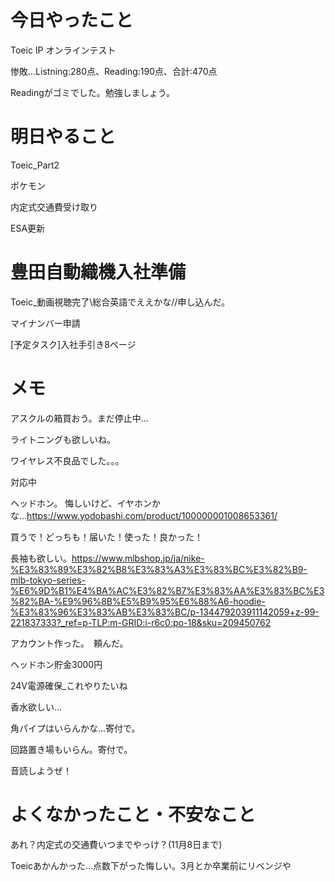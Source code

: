 # 今日やったこと

Toeic IP オンラインテスト

惨敗...Listning:280点、Reading:190点、合計:470点

Readingがゴミでした。勉強しましょう。

# 明日やること
Toeic_Part2

ポケモン

内定式交通費受け取り

ESA更新

# 豊田自動織機入社準備
Toeic_動画視聴完了\\総合英語でええかな//申し込んだ。

マイナンバー申請

[予定タスク]入社手引き8ページ

# メモ
アスクルの箱買おう。まだ停止中...

ライトニングも欲しいね。

ワイヤレス不良品でした。。。

対応中

ヘッドホン。 悔しいけど、イヤホンかな...https://www.yodobashi.com/product/100000001008653361/

買うで！どっちも！届いた！使った！良かった！

長袖も欲しい。https://www.mlbshop.jp/ja/nike-%E3%83%89%E3%82%B8%E3%83%A3%E3%83%BC%E3%82%B9-mlb-tokyo-series-%E6%9D%B1%E4%BA%AC%E3%82%B7%E3%83%AA%E3%83%BC%E3%82%BA-%E9%96%8B%E5%B9%95%E6%88%A6-hoodie-%E3%83%96%E3%83%AB%E3%83%BC/p-134479203911142059+z-99-221837333?_ref=p-TLP:m-GRID:i-r6c0:po-18&sku=209450762

アカウント作った。　頼んだ。

ヘッドホン貯金3000円

24V電源確保_これやりたいね

香水欲しい...

角パイプはいらんかな...寄付で。

回路置き場もいらん。寄付で。

音読しようぜ！

# よくなかったこと・不安なこと
あれ？内定式の交通費いつまでやっけ？(11月8日まで)

Toeicあかんかった...点数下がった悔しい。3月とか卒業前にリベンジや
